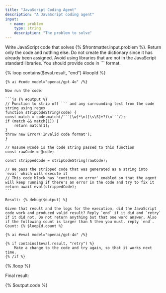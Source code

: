 ```yaml
---
title: "JavaScript Coding Agent"
description: "A JavaScript coding agent"
input:
  - name: problem
    type: string
    description: "The problem to solve"
---
```


Write JavaScript code that solves {% $frontmatter.input.problem %}. Return only the code and nothing else. Do not create the dictionary since it has already been assigned. Avoid using libraries that are not in the JavaScript standard libraries. You should provide code in ``` format.

{% loop contains($eval.result, "end") #loopId %}

    {% ai #code model="openai/gpt-4o" /%}

    Now run the code:

    ```js {% #output %}
    // Function to strip off ``` and any surrounding text from the code string using regex
    function stripCodeString(code) {
    const match = code.match(/```[\w]*\n([\s\S]+?)\n```/);
    if (match && match[1]) {
        return match[1];
    }
    throw new Error('Invalid code format');
    }

    // Assume @code is the code string passed to this function
    const rawCode = @code;

    const strippedCode = stripCodeString(rawCode);

    // We pass the stripped code that was generated as a string into `eval` which will execute it 
    // This code block has 'continue on error' enabled so that the agent will keep running if there's an error in the code and try to fix it
    return await eval(strippedCode);
    ```

    Result: {% debug($output) %}

    Given that result and the logs for the execution, did the JavaScript code work and produced valid result? Reply `end` if it did and `retry` if it did not. Do not return anything but that one word answer. Also if the following count is larger than 5 then you must. reply `end`. Count: {% $loopId.count %}

    {% ai #eval model="openai/gpt-4o" /%}

    {% if contains($eval.result, "retry") %}
        Make a change to the code and try again, so that it works next time.
    {% /if %}

{% /loop %}

Final result:

{% $output.code %}